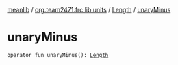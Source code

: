[meanlib](../../index.md) / [org.team2471.frc.lib.units](../index.md) / [Length](index.md) / [unaryMinus](./unary-minus.md)

# unaryMinus

`operator fun unaryMinus(): `[`Length`](index.md)
